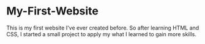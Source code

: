# My-First-Website
 This is my first website I've ever created before. So after learning HTML and CSS, I started a small project to apply my what I learned to gain more skills.
